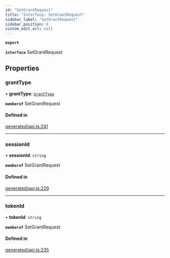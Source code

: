 ```yaml
---
id: "SetGrantRequest"
title: "Interface: SetGrantRequest"
sidebar_label: "SetGrantRequest"
sidebar_position: 0
custom_edit_url: null
---
```


**`export`**

**`interface`** SetGrantRequest

## Properties

### grantType

• **grantType**: [`GrantType`](../enums/GrantType.md)

**`memberof`** SetGrantRequest

#### Defined in

[generated/api.ts:241](https://github.com/refinery-labs/lunasec-monorepo/blob/cbb354b/js/sdks/packages/tokenizer-sdk/src/generated/api.ts#L241)

___

### sessionId

• **sessionId**: `string`

**`memberof`** SetGrantRequest

#### Defined in

[generated/api.ts:229](https://github.com/refinery-labs/lunasec-monorepo/blob/cbb354b/js/sdks/packages/tokenizer-sdk/src/generated/api.ts#L229)

___

### tokenId

• **tokenId**: `string`

**`memberof`** SetGrantRequest

#### Defined in

[generated/api.ts:235](https://github.com/refinery-labs/lunasec-monorepo/blob/cbb354b/js/sdks/packages/tokenizer-sdk/src/generated/api.ts#L235)

